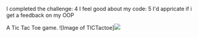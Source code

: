 I completed the challenge: 4
I feel good about my code: 5
I'd appricate if i get a feedback on my OOP

A Tic Tac Toe game.
![Image of TICTactoe]<img src=“TICTactoe.png”>





